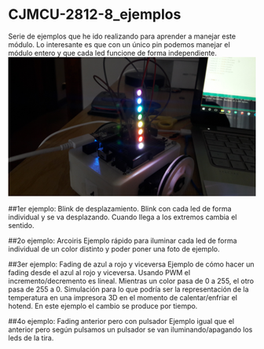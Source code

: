 ﻿# CJMCU-2812-8_ejemplos
Serie de ejemplos que he ido realizando para aprender a manejar este módulo. Lo interesante es que con un único pin podemos manejar el módulo entero y que cada led funcione de forma independiente.
![alt text](https://github.com/EnekoMontero/CJMCU-2812-8_ejemplos/blob/master/Imagenes/arcoirirs.jpg "Arcoiris")

##1er ejemplo: Blink de desplazamiento.
Blink con cada led de forma individual y se va desplazando. Cuando llega a los extremos cambia el sentido.

##2o ejemplo: Arcoiris
Ejemplo rápido para iluminar cada led de forma individual de un color distinto y poder poner una foto de ejemplo.

##3er ejemplo: Fading de azul a rojo y viceversa
Ejemplo de cómo hacer un fading desde el azul al rojo y viceversa. Usando PWM el incremento/decremento es lineal. Mientras un color pasa de 0 a 255, el otro pasa de 255 a 0. Simulación para lo que podría ser la representación de la temperatura en una impresora 3D en el momento de calentar/enfriar el hotend. En este ejemplo el cambio se produce por tiempo.

##4o ejemplo: Fading anterior pero con pulsador
Ejemplo igual que el anterior pero según pulsamos un pulsador se van iluminando/apagando los leds de la tira.